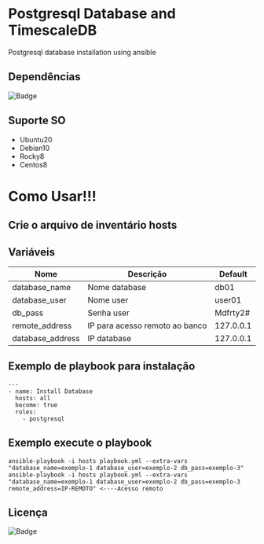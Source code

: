 # Postgresql Database and TimescaleDB

Postgresql database installation using ansible

## Dependências
![Badge](https://img.shields.io/badge/ansible-2.9.10-blue)

## Suporte SO

- Ubuntu20
- Debian10
- Rocky8
- Centos8

# Como Usar!!!

## Crie o arquivo de inventário hosts 

## Variáveis
| Nome | Descrição | Default | 
|------|-----------|---------|
| database_name | Nome database | db01
| database_user | Nome user | user01 
| db_pass | Senha user | Mdfrty2#
| remote_address | IP para acesso remoto ao banco | 127.0.0.1
| database_address | IP database | 127.0.0.1

## Exemplo de playbook para instalação
```
---
- name: Install Database
  hosts: all
  become: true
  roles:
    - postgresql
```
## Exemplo execute o playbook
``` 
ansible-playbook -i hosts playbook.yml --extra-vars "database_name=exemplo-1 database_user=exemplo-2 db_pass=exemplo-3"
ansible-playbook -i hosts playbook.yml --extra-vars "database_name=exemplo-1 database_user=exemplo-2 db_pass=exemplo-3 remote_address=IP-REMOTO" <----Acesso remoto
```
## Licença
![Badge](https://img.shields.io/badge/license-GPLv3-green)
